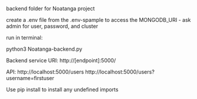 backend folder for Noatanga project

create a .env file from the .env-spample to access the MONGODB_URI
    - ask admin for user, password, and cluster

run in terminal:

python3 Noatanga-backend.py


Backend service URI:
http://[endpoint]:5000/

API:
http://localhost:5000/users
http://localhost:5000/users?username=firstuser

Use pip install to install any undefined imports
